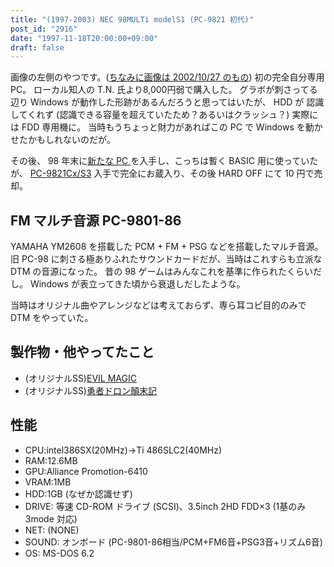 ```yaml
---
title: "(1997-2003) NEC 98MULTi modelS1 (PC-9821 初代)"
post_id: "2916"
date: "1997-11-18T20:00:00+09:00"
draft: false
---
```



画像の左側のやつです。([ちなみに画像は 2002/10/27 のもの](/3066)) 初の完全自分専用PC。
ローカル知人の T.N. 氏より8,000円弱で購入した。
グラボが刺さってる辺り Windows が動作した形跡があるんだろうと思ってはいたが、 HDD が 認識してくれず (認識できる容量を超えていたため？あるいはクラッシュ？) 実際には FDD 専用機に。
当時もうちょっと財力があればこの PC で Windows を動かせたかもしれないのだが。

その後、 98 年末に[新たな PC ](/2922)を入手し、こっちは暫く BASIC 用に使っていたが、 [PC-9821Cx/S3](/3007) 入手で完全にお蔵入り、その後 HARD OFF にて 10 円で売却。

## FM マルチ音源 PC-9801-86

YAMAHA YM2608 を搭載した PCM + FM + PSG などを搭載したマルチ音源。
旧 PC-98 に刺さる極ありふれたサウンドカードだが、当時はこれすらも立派な DTM の音源になった。
昔の 98 ゲームはみんなこれを基準に作られたくらいだし。
Windows が表立ってきた頃から衰退しだしたような。

当時はオリジナル曲やアレンジなどは考えておらず、専ら耳コピ目的のみで DTM をやっていた。

## 製作物・他やってたこと

* (オリジナルSS)[EVIL MAGIC](/tag/evil-magic)
* (オリジナルSS)[勇者ドロン顛末記](/tag/doron)

## 性能

* CPU:intel386SX(20MHz)→Ti 486SLC2(40MHz)
* RAM:12.6MB
* GPU:Alliance Promotion-6410
* VRAM:1MB
* HDD:1GB (なぜか認識せず)
* DRIVE: 等速 CD-ROM ドライブ (SCSI)、3.5inch 2HD FDD×3 (1基のみ 3mode 対応)
* NET: (NONE)
* SOUND: オンボード (PC-9801-86相当/PCM+FM6音+PSG3音+リズム6音)
* OS: MS-DOS 6.2
